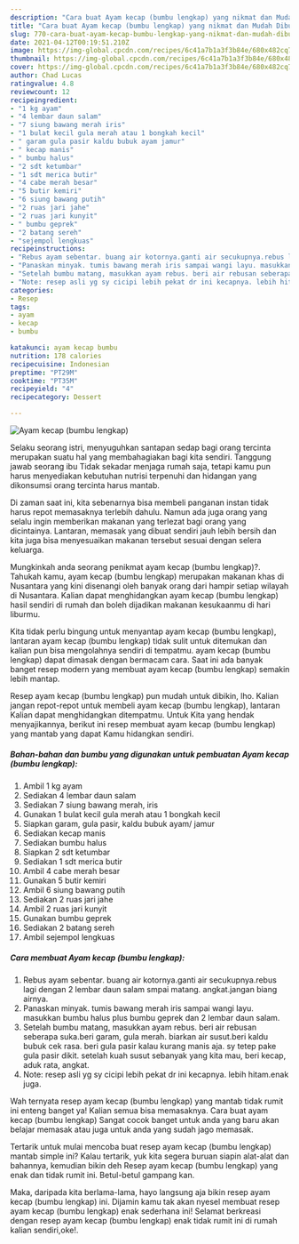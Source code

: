 ```yaml
---
description: "Cara buat Ayam kecap (bumbu lengkap) yang nikmat dan Mudah Dibuat"
title: "Cara buat Ayam kecap (bumbu lengkap) yang nikmat dan Mudah Dibuat"
slug: 770-cara-buat-ayam-kecap-bumbu-lengkap-yang-nikmat-dan-mudah-dibuat
date: 2021-04-12T00:19:51.210Z
image: https://img-global.cpcdn.com/recipes/6c41a7b1a3f3b84e/680x482cq70/ayam-kecap-bumbu-lengkap-foto-resep-utama.jpg
thumbnail: https://img-global.cpcdn.com/recipes/6c41a7b1a3f3b84e/680x482cq70/ayam-kecap-bumbu-lengkap-foto-resep-utama.jpg
cover: https://img-global.cpcdn.com/recipes/6c41a7b1a3f3b84e/680x482cq70/ayam-kecap-bumbu-lengkap-foto-resep-utama.jpg
author: Chad Lucas
ratingvalue: 4.8
reviewcount: 12
recipeingredient:
- "1 kg ayam"
- "4 lembar daun salam"
- "7 siung bawang merah iris"
- "1 bulat kecil gula merah atau 1 bongkah kecil"
- " garam gula pasir kaldu bubuk ayam jamur"
- " kecap manis"
- " bumbu halus"
- "2 sdt ketumbar"
- "1 sdt merica butir"
- "4 cabe merah besar"
- "5 butir kemiri"
- "6 siung bawang putih"
- "2 ruas jari jahe"
- "2 ruas jari kunyit"
- " bumbu geprek"
- "2 batang sereh"
- "sejempol lengkuas"
recipeinstructions:
- "Rebus ayam sebentar. buang air kotornya.ganti air secukupnya.rebus lagi dengan 2 lembar daun salam smpai matang. angkat.jangan biang airnya."
- "Panaskan minyak. tumis bawang merah iris sampai wangi layu. masukkan bumbu halus plus bumbu geprek dan 2 lembar daun salam."
- "Setelah bumbu matang, masukkan ayam rebus. beri air rebusan seberapa suka.beri garam, gula merah. biarkan air susut.beri kaldu bubuk cek rasa. beri gula pasir kalau kurang manis aja. sy tetep pake gula pasir dikit. setelah kuah susut sebanyak yang kita mau, beri kecap, aduk rata, angkat."
- "Note: resep asli yg sy cicipi lebih pekat dr ini kecapnya. lebih hitam.enak juga."
categories:
- Resep
tags:
- ayam
- kecap
- bumbu

katakunci: ayam kecap bumbu 
nutrition: 178 calories
recipecuisine: Indonesian
preptime: "PT29M"
cooktime: "PT35M"
recipeyield: "4"
recipecategory: Dessert

---
```



![Ayam kecap (bumbu lengkap)](https://img-global.cpcdn.com/recipes/6c41a7b1a3f3b84e/680x482cq70/ayam-kecap-bumbu-lengkap-foto-resep-utama.jpg)

Selaku seorang istri, menyuguhkan santapan sedap bagi orang tercinta merupakan suatu hal yang membahagiakan bagi kita sendiri. Tanggung jawab seorang ibu Tidak sekadar menjaga rumah saja, tetapi kamu pun harus menyediakan kebutuhan nutrisi terpenuhi dan hidangan yang dikonsumsi orang tercinta harus mantab.

Di zaman  saat ini, kita sebenarnya bisa membeli panganan instan tidak harus repot memasaknya terlebih dahulu. Namun ada juga orang yang selalu ingin memberikan makanan yang terlezat bagi orang yang dicintainya. Lantaran, memasak yang dibuat sendiri jauh lebih bersih dan kita juga bisa menyesuaikan makanan tersebut sesuai dengan selera keluarga. 



Mungkinkah anda seorang penikmat ayam kecap (bumbu lengkap)?. Tahukah kamu, ayam kecap (bumbu lengkap) merupakan makanan khas di Nusantara yang kini disenangi oleh banyak orang dari hampir setiap wilayah di Nusantara. Kalian dapat menghidangkan ayam kecap (bumbu lengkap) hasil sendiri di rumah dan boleh dijadikan makanan kesukaanmu di hari liburmu.

Kita tidak perlu bingung untuk menyantap ayam kecap (bumbu lengkap), lantaran ayam kecap (bumbu lengkap) tidak sulit untuk ditemukan dan kalian pun bisa mengolahnya sendiri di tempatmu. ayam kecap (bumbu lengkap) dapat dimasak dengan bermacam cara. Saat ini ada banyak banget resep modern yang membuat ayam kecap (bumbu lengkap) semakin lebih mantap.

Resep ayam kecap (bumbu lengkap) pun mudah untuk dibikin, lho. Kalian jangan repot-repot untuk membeli ayam kecap (bumbu lengkap), lantaran Kalian dapat menghidangkan ditempatmu. Untuk Kita yang hendak menyajikannya, berikut ini resep membuat ayam kecap (bumbu lengkap) yang mantab yang dapat Kamu hidangkan sendiri.

<!--inarticleads1-->

##### Bahan-bahan dan bumbu yang digunakan untuk pembuatan Ayam kecap (bumbu lengkap):

1. Ambil 1 kg ayam
1. Sediakan 4 lembar daun salam
1. Sediakan 7 siung bawang merah, iris
1. Gunakan 1 bulat kecil gula merah atau 1 bongkah kecil
1. Siapkan  garam, gula pasir, kaldu bubuk ayam/ jamur
1. Sediakan  kecap manis
1. Sediakan  bumbu halus
1. Siapkan 2 sdt ketumbar
1. Sediakan 1 sdt merica butir
1. Ambil 4 cabe merah besar
1. Gunakan 5 butir kemiri
1. Ambil 6 siung bawang putih
1. Sediakan 2 ruas jari jahe
1. Ambil 2 ruas jari kunyit
1. Gunakan  bumbu geprek
1. Sediakan 2 batang sereh
1. Ambil sejempol lengkuas




<!--inarticleads2-->

##### Cara membuat Ayam kecap (bumbu lengkap):

1. Rebus ayam sebentar. buang air kotornya.ganti air secukupnya.rebus lagi dengan 2 lembar daun salam smpai matang. angkat.jangan biang airnya.
1. Panaskan minyak. tumis bawang merah iris sampai wangi layu. masukkan bumbu halus plus bumbu geprek dan 2 lembar daun salam.
1. Setelah bumbu matang, masukkan ayam rebus. beri air rebusan seberapa suka.beri garam, gula merah. biarkan air susut.beri kaldu bubuk cek rasa. beri gula pasir kalau kurang manis aja. sy tetep pake gula pasir dikit. setelah kuah susut sebanyak yang kita mau, beri kecap, aduk rata, angkat.
1. Note: resep asli yg sy cicipi lebih pekat dr ini kecapnya. lebih hitam.enak juga.




Wah ternyata resep ayam kecap (bumbu lengkap) yang mantab tidak rumit ini enteng banget ya! Kalian semua bisa memasaknya. Cara buat ayam kecap (bumbu lengkap) Sangat cocok banget untuk anda yang baru akan belajar memasak atau juga untuk anda yang sudah jago memasak.

Tertarik untuk mulai mencoba buat resep ayam kecap (bumbu lengkap) mantab simple ini? Kalau tertarik, yuk kita segera buruan siapin alat-alat dan bahannya, kemudian bikin deh Resep ayam kecap (bumbu lengkap) yang enak dan tidak rumit ini. Betul-betul gampang kan. 

Maka, daripada kita berlama-lama, hayo langsung aja bikin resep ayam kecap (bumbu lengkap) ini. Dijamin kamu tak akan nyesel membuat resep ayam kecap (bumbu lengkap) enak sederhana ini! Selamat berkreasi dengan resep ayam kecap (bumbu lengkap) enak tidak rumit ini di rumah kalian sendiri,oke!.

